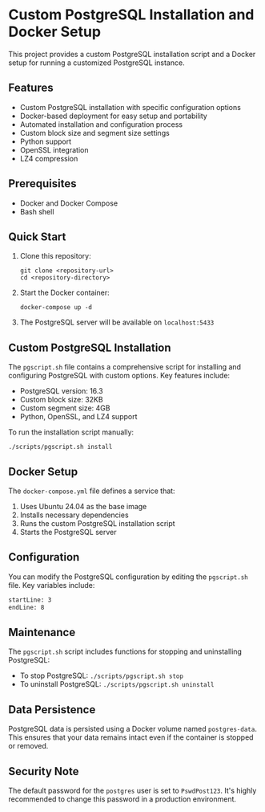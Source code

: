# Custom PostgreSQL Installation and Docker Setup

This project provides a custom PostgreSQL installation script and a Docker setup for running a customized PostgreSQL instance.

## Features

- Custom PostgreSQL installation with specific configuration options
- Docker-based deployment for easy setup and portability
- Automated installation and configuration process
- Custom block size and segment size settings
- Python support
- OpenSSL integration
- LZ4 compression

## Prerequisites

- Docker and Docker Compose
- Bash shell

## Quick Start

1. Clone this repository:
   ```
   git clone <repository-url>
   cd <repository-directory>
   ```

2. Start the Docker container:
   ```
   docker-compose up -d
   ```

3. The PostgreSQL server will be available on `localhost:5433`

## Custom PostgreSQL Installation

The `pgscript.sh` file contains a comprehensive script for installing and configuring PostgreSQL with custom options. Key features include:

- PostgreSQL version: 16.3
- Custom block size: 32KB
- Custom segment size: 4GB
- Python, OpenSSL, and LZ4 support

To run the installation script manually:

```
./scripts/pgscript.sh install
```

## Docker Setup

The `docker-compose.yml` file defines a service that:

1. Uses Ubuntu 24.04 as the base image
2. Installs necessary dependencies
3. Runs the custom PostgreSQL installation script
4. Starts the PostgreSQL server

## Configuration

You can modify the PostgreSQL configuration by editing the `pgscript.sh` file. Key variables include:

```shell:scripts/pgscript.sh
startLine: 3
endLine: 8
```

## Maintenance

The `pgscript.sh` script includes functions for stopping and uninstalling PostgreSQL:

- To stop PostgreSQL: `./scripts/pgscript.sh stop`
- To uninstall PostgreSQL: `./scripts/pgscript.sh uninstall`

## Data Persistence

PostgreSQL data is persisted using a Docker volume named `postgres-data`. This ensures that your data remains intact even if the container is stopped or removed.

## Security Note

The default password for the `postgres` user is set to `PswdPost123`. It's highly recommended to change this password in a production environment.